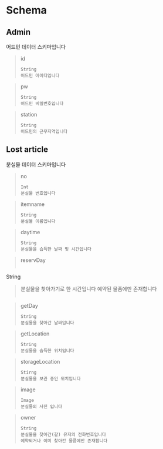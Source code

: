 # Schema
## Admin
어드민 데이터 스키마입니다

>id
>```
>String
>어드민 아이디입니다
>```

>pw
>```
>String
>어드민 비밀번호입니다
>```

>station
>```
>String
>어드민의 근무지역입니다
>```

## Lost article
분실물 데이터 스키마입니다

>no
>```
>Int
>분실물 번호입니다
>```

> itemname
> ```
> String
> 분실물 이름입니다
>```

>daytime
>```
>String
>분실물을 습득한 날짜 및 시간입니다
>```

>reservDay
>```
String
>분실물을 찾아가기로 한 시간입니다
>예약된 물품에만 존재합니다
>```

>getDay
>```
>String
>분실물을 찾아간 날짜입니다
>```

>getLocation
>```
>String
>분실물을 습득한 위치입니다
>```

>storageLocation
>```
>Stirng
>분실물을 보관 중인 위치입니다
>```

>image
>```
>Image
>분실물의 사진 입니다
>```

>owner
>```
>String
>분실물을 찾아간(갈) 유저의 전화번호입니다
>예약되거나 이미 찾아간 물품에만 존재합니다
>```
